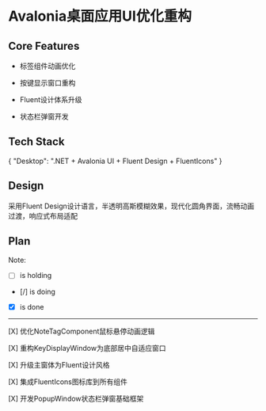 # Avalonia桌面应用UI优化重构

## Core Features

- 标签组件动画优化

- 按键显示窗口重构

- Fluent设计体系升级

- 状态栏弹窗开发

## Tech Stack

{
  "Desktop": ".NET + Avalonia UI + Fluent Design + FluentIcons"
}

## Design

采用Fluent Design设计语言，半透明高斯模糊效果，现代化圆角界面，流畅动画过渡，响应式布局适配

## Plan

Note: 

- [ ] is holding
- [/] is doing
- [X] is done

---

[X] 优化NoteTagComponent鼠标悬停动画逻辑

[X] 重构KeyDisplayWindow为底部居中自适应窗口

[X] 升级主窗体为Fluent设计风格

[X] 集成FluentIcons图标库到所有组件

[X] 开发PopupWindow状态栏弹窗基础框架
